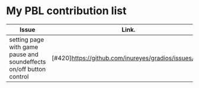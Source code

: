 My PBL contribution list
========================

| Issue                    | Link.   | Pull Request |
|--------------------------|---------|--------------|
| setting page with game pause and soundeffects on/off button control | [#420]https://github.com/inureyes/gradios/issues/420 |https://github.com/inureyes/gradios/pull/465  |
